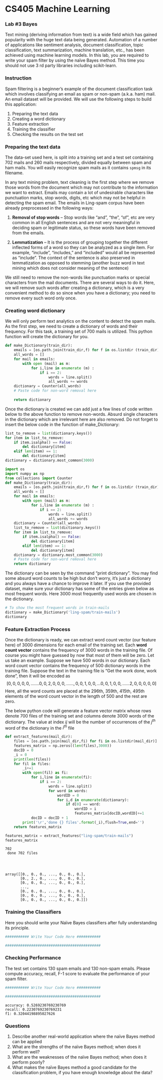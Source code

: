 # CS405 Machine Learning
### Lab #3 Bayes
Text mining (deriving information from text) is a wide field which has gained popularity with the huge text data being generated. Automation of a number of applications like sentiment analysis, document classification, topic classification, text summarization, machine translation, etc., has been achieved using machine learning models. In this lab, you are required to write your spam filter by using the naïve Bayes method. This time you should not use 3 rd party libraries including scikit-learn.

### Instruction
Spam filtering is a beginner’s example of the document classification task which involves classifying an email as spam or non-spam (a.k.a. ham) mail. An email dataset will be provided. We will use the following steps to build this application:
1) Preparing the text data
2) Creating a word dictionary
3) Feature extraction
4) Training the classifier
5) Checking the results on the test set

### Preparing the text data
The data-set used here, is split into a training set and a test set containing 702 mails and 260 mails respectively, divided equally between spam and ham mails. You will easily recognize spam mails as it contains `spmsg` in its filename.

In any text mining problem, text cleaning is the first step where we remove those words from the document which may not contribute to the information we want to extract. Emails may contain a lot of undesirable characters like punctuation marks, stop words, digits, etc which may not be helpful in detecting the spam email. The emails in Ling-spam corpus have been already preprocessed in the following ways:

1. **Removal of stop words** – Stop words like “and”, “the”, “of”, etc are very common in all English sentences and are not very meaningful in deciding spam or legitimate status, so these words have been removed from the emails.

2. **Lemmatization** – It is the process of grouping together the different inflected forms of a word so they can be analyzed as a single item. For example, “include”, “includes,” and “included” would all be represented as “include”. The context of the sentence is also preserved in lemmatization as opposed to stemming (another buzz word in text mining which does not consider meaning of the sentence)

We still need to remove the non-words like punctuation marks or special characters from the mail documents. There are several ways to do it. Here, we will remove such words after creating a dictionary, which is a very convenient method to do so since when you have a dictionary; you need to remove every such word only once.

### Creating word dictionary
We will only perform text analytics on the content to detect the spam mails. As the first step, we need to create a dictionary of words and their frequency. For this task, a training set of 700 mails is utilized. This python function will create the dictionary for you.
```Python
def make_Dictionary(train_dir):
    emails = [os.path.join(train_dir,f) for f in os.listdir (train_dir)]
    all_words = []
    for mail in emails:
        with open (mail) as m:
            for i,line in enumerate (m) :
                if i == 2:
                    words = line.split()
                    all_words += words
    dictionary = Counter(all_words)
    # Paste code for non-word removal here
    
    return dictionary
```

Once the dictionary is created we can add just a few lines of code written below to the above function to remove non-words. Absurd single characters in the dictionary which are irrelevant here are also removed. Do not forget to insert the below code in the function of make_Dictionary:
```python
list_to_remove = list(dictionary.keys())
for item in list_to_remove:
    if item.isalpha() == False:
        del dictionary[item]
    elif len(item) == 1:
        del dictionary[item]
dictionary = dictionary.most_common(3000)
```


```python
import os
import numpy as np
from collections import Counter
def make_Dictionary(train_dir):
    emails = [os.path.join(train_dir,f) for f in os.listdir (train_dir)]
    all_words = []
    for mail in emails:
        with open (mail) as m:
            for i,line in enumerate (m) :
                if i == 2:
                    words = line.split()
                    all_words += words
    dictionary = Counter(all_words)
    list_to_remove = list(dictionary.keys())
    for item in list_to_remove:
        if item.isalpha() == False:
            del dictionary[item]
        elif len(item) == 1:
            del dictionary[item]
    dictionary = dictionary.most_common(3000)
    # Paste code for non-word removal here
    return dictionary
```

The dictionary can be seen by the command “print dictionary”. You may find some absurd word counts to be high but don’t worry, it’s just a dictionary and you always have a chance to improve it later. If you use the provided dataset, make sure your dictionary has some of the entries given below as most frequent words. Here 3000 most frequently used words are chosen in the dictionary.


```python
# To show the most frequent words in train-mails
dictionary = make_Dictionary('ling-spam/train-mails')
dictionary
```

### Feature Extraction Process
Once the dictionary is ready, we can extract word count vector (our feature here) of 3000 dimensions for each email of the training set. Each **word count vector** contains the frequency of 3000 words in the training file. Of course you might have guessed by now that most of them will be zero. Let us take an example. Suppose we have 500 words in our dictionary. Each word count vector contains the frequency of 500 dictionary words in the training file. Suppose the text in the training file is “Get the work done, work done”, then it will be encoded as $$[0,0,0,0,0,…….0,0,2,0,0,0,……,0,0,1,0,0,…0,0,1,0,0,……2,0,0,0,0,0]$$ Here, all the word counts are placed at the 296th, 359th, 415th, 495th elements of the word count vector in the length of 500 and the rest are zero.

The below python code will generate a feature vector matrix whose rows denote 700 files of the training set and columns denote 3000 words of the dictionary. The value at index ${ij}$ will be the number of occurrences of the $j^{th}$ word of the dictionary in the $i^{th}$ file


```python
def extract_features(mail_dir):
    files = [os.path.join(mail_dir,fi) for fi in os.listdir(mail_dir)]
    features_matrix = np.zeros((len(files),3000))
    docID = 0
    _i = 0
    print(len(files))
    for fil in files:
        _i+=1
        with open(fil) as fi:
            for i,line in enumerate(fi):
                if i == 2:
                    words = line.split()
                    for word in words:
                        wordID = 0
                        for i,d in enumerate(dictionary):
                            if d[0] == word:
                                wordID = i
                                features_matrix[docID,wordID]+=1
            docID = docID + 1
        print('\r','done {} files'.format(_i),flush=True,end='')
    return features_matrix
```


```python
features_matrix = extract_features("ling-spam/train-mails")
features_matrix
```

    702
     done 702 files




    array([[0., 0., 0., ..., 0., 0., 0.],
           [0., 2., 0., ..., 0., 0., 0.],
           [0., 0., 0., ..., 0., 0., 0.],
           ...,
           [0., 0., 0., ..., 0., 0., 0.],
           [0., 0., 0., ..., 0., 0., 0.],
           [0., 0., 0., ..., 0., 0., 0.]])



### Training the Classifiers
Here you should write your Naïve Bayes classifiers after fully understanding its principle.


```python
########### Write Your Code Here ###########

############################################
```

### Checking Performance
The test set contains 130 spam emails and 130 non-spam emails. Please compute accuracy, recall, F-1 score to evaluate the performance of your spam filter.


```python
########### Write Your Code Here ###########

############################################
```

    accuracy: 0.5269230769230769
    recall: 0.2230769230769231
    f1: 0.32044198895027626


### Questions
1. Describe another real-world application where the naïve Bayes method can be applied
2. What are the strengths of the naïve Bayes method; when does it perform well?
3. What are the weaknesses of the naïve Bayes method; when does it perform poorly?
4. What makes the naïve Bayes method a good candidate for the classification problem, if you have enough knowledge about the data?


```python

```
